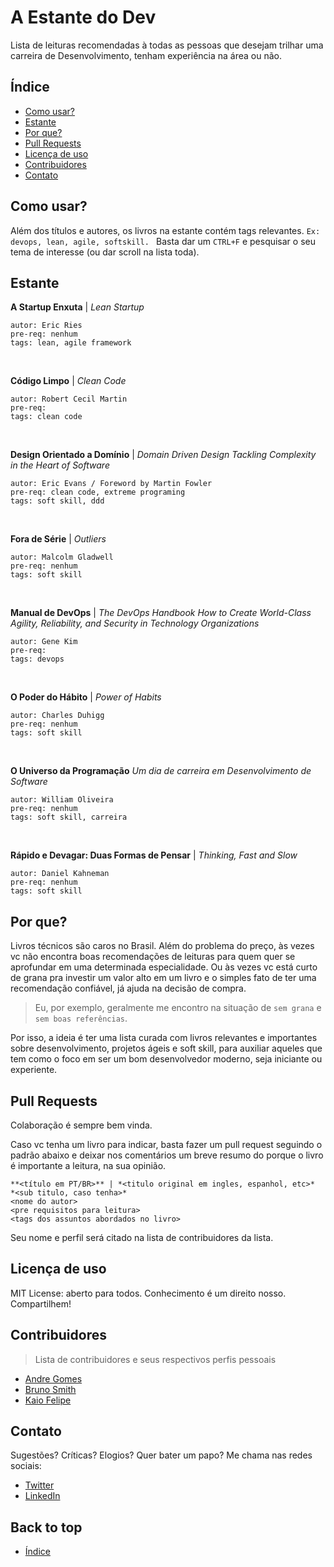 
# A Estante do Dev
Lista de leituras recomendadas à todas as pessoas que desejam trilhar uma carreira de Desenvolvimento, tenham experiência na área ou não.

## Índice

- [Como usar?](#como%20usar?)
- [Estante](#estante)
- [Por que?](#por%20que?)
- [Pull Requests](#pull%20requests)
- [Licença de uso](#licença%20de%20uso)
- [Contribuidores](#contribuidores)
- [Contato](#contato)

## Como usar?

Além dos títulos e autores, os livros na estante contém tags relevantes. ```Ex: devops, lean, agile, softskill. ``` Basta dar um ```CTRL+F``` e pesquisar o seu tema de interesse (ou dar scroll na lista toda).

## Estante

**A Startup Enxuta** | *Lean Startup*
```
autor: Eric Ries
pre-req: nenhum
tags: lean, agile framework 
```

<br>

**Código Limpo** | *Clean Code*
```
autor: Robert Cecil Martin
pre-req:
tags: clean code 
```

<br>

**Design Orientado a Domínio** | *Domain Driven Design*
*Tackling Complexity in the Heart of Software*
```
autor: Eric Evans / Foreword by Martin Fowler
pre-req: clean code, extreme programing
tags: soft skill, ddd
```

<br>

**Fora de Série** | *Outliers* <br>
```
autor: Malcolm Gladwell
pre-req: nenhum
tags: soft skill
```

<br>

**Manual de DevOps** | *The DevOps Handbook*
*How to Create World-Class Agility, Reliability, and Security in Technology Organizations*
```
autor: Gene Kim
pre-req:
tags: devops
```

<br>

**O Poder do Hábito** | *Power of Habits*
```
autor: Charles Duhigg
pre-req: nenhum
tags: soft skill 
```

<br>

**O Universo da Programação**
*Um dia de carreira em Desenvolvimento de Software*
```
autor: William Oliveira
pre-req: nenhum
tags: soft skill, carreira 
```

<br>

**Rápido e Devagar: Duas Formas de Pensar** | *Thinking, Fast and Slow* <br>
```
autor: Daniel Kahneman
pre-req: nenhum
tags: soft skill 
```

## Por que?
Livros técnicos são caros no Brasil. Além do problema do preço, às vezes vc não encontra boas recomendações de leituras para quem quer se aprofundar em uma determinada especialidade. Ou às vezes vc está curto de grana pra investir um valor alto em um livro e o simples fato de ter uma recomendação confiável, já ajuda na decisão de compra.

>Eu, por exemplo, geralmente me encontro na situação de ```sem grana``` e ```sem boas referências```.

Por isso, a ideia é ter uma lista curada com livros relevantes e importantes sobre desenvolvimento, projetos ágeis e soft skill, para auxiliar aqueles que tem como o foco em ser um bom desenvolvedor moderno, seja iniciante ou experiente.

## Pull Requests
Colaboração é sempre bem vinda. 

Caso vc tenha um livro para indicar, basta fazer um pull request seguindo o padrão abaixo e deixar nos comentários um breve resumo do porque o livro é importante a leitura, na sua opinião. 

```
**<título em PT/BR>** | *<titulo original em ingles, espanhol, etc>*
*<sub titulo, caso tenha>*
<nome do autor>
<pre requisitos para leitura>
<tags dos assuntos abordados no livro>
```
Seu nome e perfil será citado na lista de contribuidores da lista.

## Licença de uso
MIT License: aberto para todos. Conhecimento é um direito nosso. Compartilhem!

## Contribuidores
>Lista de contribuidores e seus respectivos perfis pessoais
* [Andre Gomes](https://www.linkedin.com/in/andrelmgomes/)
* [Bruno Smith](https://github.com/brunoslribeiro)
* [Kaio Felipe](https://github.com/kaiofelipejs)

## Contato
Sugestões? Críticas? Elogios? Quer bater um papo? Me chama nas redes sociais:

* [Twitter](https://twitter.com/mrMozao)
* [LinkedIn](https://www.linkedin.com/in/diogo-fonseca-it/)

## Back to top
- [Índice](#a%20estante%20do%20dev)
